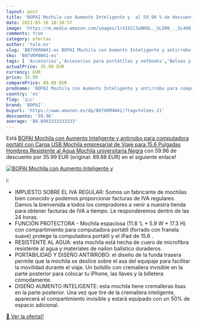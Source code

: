 ```yaml
---
layout: post
title: 'BOPAI Mochila con Aumento Inteligente y  al 59.96 % de descuento'
date: 2021-05-18 10:30:57
image: 'https://m.media-amazon.com/images/I/415CC3wNK8L._SL500_._SL400_.jpg'
comments: true
category: ofertas
author: 'tole.es'
slug: 'B07VKM4W41-es BOPAI Mochila con Aumento Inteligente y antirrobo para...'
sku: 'B07VKM4W41-es'
tags: [ 'Accesorios','Accesorios para portátiles y netbooks','Bolsas y fundas para portátiles y netbooks','Informática','Mochilas para portátiles y netbooks','bopai','mochila', ]
actualPrice: 35.99 EUR
currency: EUR
price: 35.99
comparePrice: 89.88 EUR
prodname: 'BOPAI Mochila con Aumento Inteligente y antirrobo para computadora portátil con Carga USB Mochila empresarial de Viaje para 15.6 Pulgadas Hombres Resistente al Agua Mochila universitaria  Negra'
country: 'es'
flag: '🇪🇸'
brand: 'BOPAI'
buyurl: 'https://www.amazon.es/dp/B07VKM4W41/?tag=tolees-21'
descuento: '59.96'
average: '80.8983333333333'
---
```


Está [BOPAI Mochila con Aumento Inteligente y antirrobo para computadora portátil con Carga USB Mochila empresarial de Viaje para 15.6 Pulgadas Hombres Resistente al Agua Mochila universitaria  Negra](https://www.amazon.es/dp/B07VKM4W41/?tag=tolees-21) con 59.96 de descuento por 35.99 EUR (original: 89.88 EUR) en el siguiente enlace!

[![BOPAI Mochila con Aumento Inteligente y ](https://m.media-amazon.com/images/I/415CC3wNK8L._SL500_._SL400_.jpg)](https://www.amazon.es/dp/B07VKM4W41/?tag=tolees-21)

ℹ️:

- IMPUESTO SOBRE EL IVA REGULAR: Somos un fabricante de mochilas bien conocido y podemos proporcionar facturas de IVA regulares. Damos la bienvenida a todos los compradores a venir a nuestra tienda para obtener facturas de IVA a tiempo. Le responderemos dentro de las 24 horas.
- FUNCIÓN PROTECTORA - Mochila espaciosa (11.8 ’L * 5.9 W * 17.3 H) con compartimiento para computadora portátil (forrado con franela suave) protege la computadora portátil y el iPad de 15.6 .
- RESISTENTE AL AGUA: esta mochila está hecha de cuero de microfibra resistente al agua y materiales de nailon balístico duraderos.
- PORTABILIDAD Y DISEÑO ANTIRROBO: el diseño de la funda trasera permite que la mochila se deslice sobre el asa del equipaje para facilitar la movilidad durante el viaje. Un bolsillo con cremallera invisible en la parte posterior para colocar tu iPhone, las llaves y la billetera cómodamente.
- DISEÑO AUMENTO INTELIGENTE: esta mochila tiene cremalleras lisas en la parte posterior. Una vez que tire de la cremallera inteligente, aparecerá el compartimiento invisible y estará equipado con un 50% de espacio adicional.

[🛒 Ver la oferta!!](https://www.amazon.es/dp/B07VKM4W41/?tag=tolees-21)

